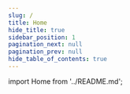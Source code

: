 ```yaml
---
slug: /
title: Home
hide_title: true
sidebar_position: 1
pagination_next: null
pagination_prev: null
hide_table_of_contents: true
---
```


import Home from '../README.md';  

<Home/>